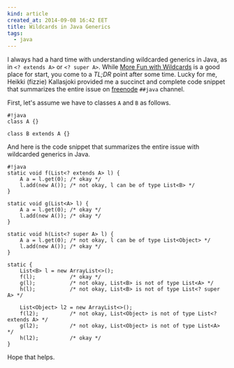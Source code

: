 ```yaml
---
kind: article
created_at: 2014-09-08 16:42 EET
title: Wildcards in Java Generics
tags:
  - java
---
```


I always had a hard time with understanding wildcarded generics in Java, as in
`<? extends A>` or `<? super A>`. While [More Fun with
Wildcards](http://docs.oracle.com/javase/tutorial/extra/generics/morefun.html)
is a good place for start, you come to a *TL;DR* point after some time. Lucky
for me, Heikki (fizzie) Kallasjoki provided me a succinct and complete code
snippet that summarizes the entire issue on [freenode](http://freenode.net/)
`##java` channel.

First, let's assume we have to classes `A` and `B` as follows.

    #!java
    class A {}

    class B extends A {}

And here is the code snippet that summarizes the entire issue with wildcarded
generics in Java.

    #!java
    static void f(List<? extends A> l) {
        A a = l.get(0); /* okay */
        l.add(new A()); /* not okay, l can be of type List<B> */
    }

    static void g(List<A> l) {
        A a = l.get(0); /* okay */
        l.add(new A()); /* okay */
    }

    static void h(List<? super A> l) {
        A a = l.get(0); /* not okay, l can be of type List<Object> */
        l.add(new A()); /* okay */
    }

    static {
        List<B> l = new ArrayList<>();
        f(l);           /* okay */
        g(l);           /* not okay, List<B> is not of type List<A> */
        h(l);           /* not okay, List<B> is not of type List<? super A> */

        List<Object> l2 = new ArrayList<>();
        f(l2);          /* not okay, List<Object> is not of type List<? extends A> */
        g(l2);          /* not okay, List<Object> is not of type List<A> */
        h(l2);          /* okay */
    }

Hope that helps.
